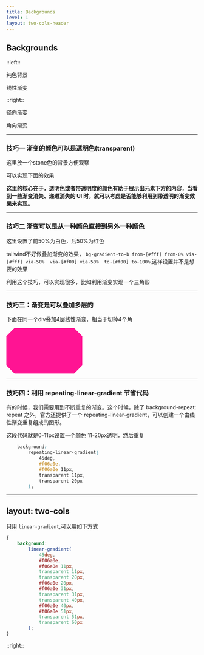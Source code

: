 ```yaml
---
title: Backgrounds
level: 1
layout: two-cols-header
---
```


## Backgrounds

::left::

纯色背景

<div class="w-[150px] aspect-square bg-[#000]"></div>

线性渐变

<div class="w-[150px] aspect-square bg-gradient-to-b from-[#fff] to-[#000]"></div>

::right::

径向渐变

<div class="w-[150px] aspect-square radial-demo"></div>

角向渐变

<div class="w-[150px] aspect-square conic-demo"></div>

<style>

.radial-demo{
 background: radial-gradient(#fff, #000);
}

.conic-demo{
background: conic-gradient(#fff, #000);
}

</style>

---

### 技巧一 渐变的颜色可以是透明色(transparent)

这里放一个stone色的背景方便观察  

<div class="p-10 bg-stone-500 inline-block">
 <div class="w-[150px] aspect-square bg-gradient-to-b from-[#fff] to-transparent"></div>
</div>  

可以实现下面的效果  

<Demo001GradientTransparent />

**这里的核心在于，透明色或者带透明度的颜色有助于展示出元素下方的内容，当看到一些渐变消失、递进消失的 UI 时，就可以考虑是否能够利用到带透明的渐变效果来实现。**

---

### 技巧二 渐变可以是从一种颜色直接到另外一种颜色

这里设置了前50%为白色，后50%为红色  

<div class="border-1 border-black  w-[150px] aspect-square instant-demo"></div>

tailwind不好做叠加渐变的效果， `bg-gradient-to-b from-[#fff] from-0% via-[#fff] via-50%  via-[#f00] via-50%  to-[#f00] to-100%`,这样设置并不是想要的效果

利用这个技巧，可以实现很多，比如利用渐变实现一个三角形

<div class=" w-[150px] aspect-square triangle-demo"></div>

<style>
.instant-demo{
background: linear-gradient(#fff 0%, #fff 50%, #f00 50%, #f00 100%);
}

.triangle-demo{
background: linear-gradient(45deg, #f00 0%, #f00 50%, transparent 50%, transparent 100%);
}

</style>

---

### 技巧三：渐变是可以叠加多层的

下面在同一个div叠加4层线性渐变，相当于切掉4个角

<div class="notching"></div>

<style>

.notching {
    width: 200px;
    height: 120px;
    background:
        linear-gradient(135deg, transparent 15px, deeppink 0),
        linear-gradient(-135deg, transparent 15px, deeppink 0),
        linear-gradient(-45deg, transparent 15px, deeppink 0),
        linear-gradient(45deg, transparent 15px, deeppink 0);
    background-size: 50% 50%, 50% 50%, 50% 50%, 50% 50%;
    background-position: top left, top right, bottom right, bottom left;
    background-repeat: no-repeat;
}

</style>

---

### 技巧四：利用 repeating-linear-gradient 节省代码

有的时候，我们需要用到不断重复的渐变。这个时候，除了 background-repeat: repeat 之外，官方还提供了一个 repeating-linear-gradient，可以创建一个由线性渐变重复组成的图形。

这段代码就是0-11px设置一个颜色 11-20px透明，然后重复

```css
    background:
        repeating-linear-gradient(
            45deg,
            #f06a0e,
            #f06a0e 11px,
            transparent 11px,
            transparent 20px
        );
```

<div class="w-[150px] aspect-square repeat-gg"></div>

<style>

.repeat-gg {
    background:
        repeating-linear-gradient(
            45deg,
            #f06a0e,
            #f06a0e 11px,
            transparent 11px,
            transparent 20px
        );
}

</style>

---
layout: two-cols
---
  
只用 `linear-gradient`,可以用如下方式

```css
{
    background: 
        linear-gradient(
            45deg, 
            #f06a0e, 
            #f06a0e 11px, 
            transparent 11px, 
            transparent 20px, 
            #f06a0e 20px, 
            #f06a0e 31px, 
            transparent 31px, 
            transparent 40px,
            #f06a0e 40px, 
            #f06a0e 51px, 
            transparent 51px, 
            transparent 60px
        );
}
```

::right::

<div class="w-[150px] aspect-square repeat-gg"></div>

<style>
.repeat-gg {
  background:
        linear-gradient(
            45deg,
            #f06a0e,
            #f06a0e 11px,
            transparent 11px,
            transparent 20px,
            #f06a0e 20px,
            #f06a0e 31px,
            transparent 31px,
            transparent 40px,
            #f06a0e 40px,
            #f06a0e 51px,
            transparent 51px,
            transparent 60px
        );
}

</style>
